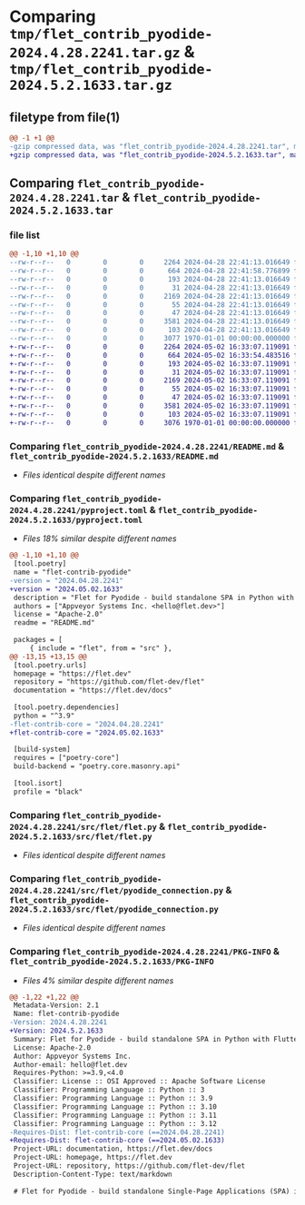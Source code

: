 # Comparing `tmp/flet_contrib_pyodide-2024.4.28.2241.tar.gz` & `tmp/flet_contrib_pyodide-2024.5.2.1633.tar.gz`

## filetype from file(1)

```diff
@@ -1 +1 @@
-gzip compressed data, was "flet_contrib_pyodide-2024.4.28.2241.tar", max compression
+gzip compressed data, was "flet_contrib_pyodide-2024.5.2.1633.tar", max compression
```

## Comparing `flet_contrib_pyodide-2024.4.28.2241.tar` & `flet_contrib_pyodide-2024.5.2.1633.tar`

### file list

```diff
@@ -1,10 +1,10 @@
--rw-r--r--   0        0        0     2264 2024-04-28 22:41:13.016649 flet_contrib_pyodide-2024.4.28.2241/README.md
--rw-r--r--   0        0        0      664 2024-04-28 22:41:58.776899 flet_contrib_pyodide-2024.4.28.2241/pyproject.toml
--rw-r--r--   0        0        0      193 2024-04-28 22:41:13.016649 flet_contrib_pyodide-2024.4.28.2241/src/flet/__init__.py
--rw-r--r--   0        0        0       31 2024-04-28 22:41:13.016649 flet_contrib_pyodide-2024.4.28.2241/src/flet/canvas/__init__.py
--rw-r--r--   0        0        0     2169 2024-04-28 22:41:13.016649 flet_contrib_pyodide-2024.4.28.2241/src/flet/flet.py
--rw-r--r--   0        0        0       55 2024-04-28 22:41:13.016649 flet_contrib_pyodide-2024.4.28.2241/src/flet/matplotlib_chart.py
--rw-r--r--   0        0        0       47 2024-04-28 22:41:13.016649 flet_contrib_pyodide-2024.4.28.2241/src/flet/plotly_chart.py
--rw-r--r--   0        0        0     3581 2024-04-28 22:41:13.016649 flet_contrib_pyodide-2024.4.28.2241/src/flet/pyodide_connection.py
--rw-r--r--   0        0        0      103 2024-04-28 22:41:13.016649 flet_contrib_pyodide-2024.4.28.2241/src/flet/version.py
--rw-r--r--   0        0        0     3077 1970-01-01 00:00:00.000000 flet_contrib_pyodide-2024.4.28.2241/PKG-INFO
+-rw-r--r--   0        0        0     2264 2024-05-02 16:33:07.119091 flet_contrib_pyodide-2024.5.2.1633/README.md
+-rw-r--r--   0        0        0      664 2024-05-02 16:33:54.483516 flet_contrib_pyodide-2024.5.2.1633/pyproject.toml
+-rw-r--r--   0        0        0      193 2024-05-02 16:33:07.119091 flet_contrib_pyodide-2024.5.2.1633/src/flet/__init__.py
+-rw-r--r--   0        0        0       31 2024-05-02 16:33:07.119091 flet_contrib_pyodide-2024.5.2.1633/src/flet/canvas/__init__.py
+-rw-r--r--   0        0        0     2169 2024-05-02 16:33:07.119091 flet_contrib_pyodide-2024.5.2.1633/src/flet/flet.py
+-rw-r--r--   0        0        0       55 2024-05-02 16:33:07.119091 flet_contrib_pyodide-2024.5.2.1633/src/flet/matplotlib_chart.py
+-rw-r--r--   0        0        0       47 2024-05-02 16:33:07.119091 flet_contrib_pyodide-2024.5.2.1633/src/flet/plotly_chart.py
+-rw-r--r--   0        0        0     3581 2024-05-02 16:33:07.119091 flet_contrib_pyodide-2024.5.2.1633/src/flet/pyodide_connection.py
+-rw-r--r--   0        0        0      103 2024-05-02 16:33:07.119091 flet_contrib_pyodide-2024.5.2.1633/src/flet/version.py
+-rw-r--r--   0        0        0     3076 1970-01-01 00:00:00.000000 flet_contrib_pyodide-2024.5.2.1633/PKG-INFO
```

### Comparing `flet_contrib_pyodide-2024.4.28.2241/README.md` & `flet_contrib_pyodide-2024.5.2.1633/README.md`

 * *Files identical despite different names*

### Comparing `flet_contrib_pyodide-2024.4.28.2241/pyproject.toml` & `flet_contrib_pyodide-2024.5.2.1633/pyproject.toml`

 * *Files 18% similar despite different names*

```diff
@@ -1,10 +1,10 @@
 [tool.poetry]
 name = "flet-contrib-pyodide"
-version = "2024.04.28.2241"
+version = "2024.05.02.1633"
 description = "Flet for Pyodide - build standalone SPA in Python with Flutter UI."
 authors = ["Appveyor Systems Inc. <hello@flet.dev>"]
 license = "Apache-2.0"
 readme = "README.md"
 
 packages = [
     { include = "flet", from = "src" },
@@ -13,15 +13,15 @@
 [tool.poetry.urls]
 homepage = "https://flet.dev"
 repository = "https://github.com/flet-dev/flet"
 documentation = "https://flet.dev/docs"
 
 [tool.poetry.dependencies]
 python = "^3.9"
-flet-contrib-core = "2024.04.28.2241"
+flet-contrib-core = "2024.05.02.1633"
 
 [build-system]
 requires = ["poetry-core"]
 build-backend = "poetry.core.masonry.api"
 
 [tool.isort]
 profile = "black"
```

### Comparing `flet_contrib_pyodide-2024.4.28.2241/src/flet/flet.py` & `flet_contrib_pyodide-2024.5.2.1633/src/flet/flet.py`

 * *Files identical despite different names*

### Comparing `flet_contrib_pyodide-2024.4.28.2241/src/flet/pyodide_connection.py` & `flet_contrib_pyodide-2024.5.2.1633/src/flet/pyodide_connection.py`

 * *Files identical despite different names*

### Comparing `flet_contrib_pyodide-2024.4.28.2241/PKG-INFO` & `flet_contrib_pyodide-2024.5.2.1633/PKG-INFO`

 * *Files 4% similar despite different names*

```diff
@@ -1,22 +1,22 @@
 Metadata-Version: 2.1
 Name: flet-contrib-pyodide
-Version: 2024.4.28.2241
+Version: 2024.5.2.1633
 Summary: Flet for Pyodide - build standalone SPA in Python with Flutter UI.
 License: Apache-2.0
 Author: Appveyor Systems Inc.
 Author-email: hello@flet.dev
 Requires-Python: >=3.9,<4.0
 Classifier: License :: OSI Approved :: Apache Software License
 Classifier: Programming Language :: Python :: 3
 Classifier: Programming Language :: Python :: 3.9
 Classifier: Programming Language :: Python :: 3.10
 Classifier: Programming Language :: Python :: 3.11
 Classifier: Programming Language :: Python :: 3.12
-Requires-Dist: flet-contrib-core (==2024.04.28.2241)
+Requires-Dist: flet-contrib-core (==2024.05.02.1633)
 Project-URL: documentation, https://flet.dev/docs
 Project-URL: homepage, https://flet.dev
 Project-URL: repository, https://github.com/flet-dev/flet
 Description-Content-Type: text/markdown
 
 # Flet for Pyodide - build standalone Single-Page Applications (SPA) in Python with Flutter UI
```

